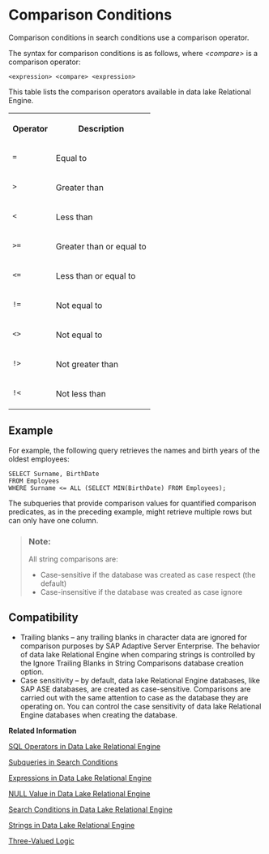 <!-- loioa4fabf2584f21015a9d8c032cbfdc9a7 -->

# Comparison Conditions

Comparison conditions in search conditions use a comparison operator.



The syntax for comparison conditions is as follows, where *<compare\>* is a comparison operator:

```
<expression> <compare> <expression>
```

This table lists the comparison operators available in data lake Relational Engine.


<table>
<tr>
<th valign="top">

Operator

</th>
<th valign="top">

Description

</th>
</tr>
<tr>
<td valign="top">

`=`

</td>
<td valign="top">

Equal to

</td>
</tr>
<tr>
<td valign="top">

`>`

</td>
<td valign="top">

Greater than

</td>
</tr>
<tr>
<td valign="top">

`<`

</td>
<td valign="top">

Less than

</td>
</tr>
<tr>
<td valign="top">

`>=`

</td>
<td valign="top">

Greater than or equal to

</td>
</tr>
<tr>
<td valign="top">

`<=`

</td>
<td valign="top">

Less than or equal to

</td>
</tr>
<tr>
<td valign="top">

`!=`

</td>
<td valign="top">

Not equal to

</td>
</tr>
<tr>
<td valign="top">

`<>`

</td>
<td valign="top">

Not equal to

</td>
</tr>
<tr>
<td valign="top">

`!>`

</td>
<td valign="top">

Not greater than

</td>
</tr>
<tr>
<td valign="top">

`!<`

</td>
<td valign="top">

Not less than

</td>
</tr>
</table>



<a name="loioa4fabf2584f21015a9d8c032cbfdc9a7__iq_refbb_79"/>

## Example

For example, the following query retrieves the names and birth years of the oldest employees:

```
SELECT Surname, BirthDate 
FROM Employees 
WHERE Surname <= ALL (SELECT MIN(BirthDate) FROM Employees);
```

The subqueries that provide comparison values for quantified comparison predicates, as in the preceding example, might retrieve multiple rows but can only have one column.

> ### Note:  
> All string comparisons are:
> 
> -   Case-sensitive if the database was created as case respect \(the default\)
> -   Case-insensitive if the database was created as case ignore



<a name="loioa4fabf2584f21015a9d8c032cbfdc9a7__iq_refbb_80"/>

## Compatibility

-   Trailing blanks – any trailing blanks in character data are ignored for comparison purposes by SAP Adaptive Server Enterprise. The behavior of data lake Relational Engine when comparing strings is controlled by the Ignore Trailing Blanks in String Comparisons database creation option.
-   Case sensitivity – by default, data lake Relational Engine databases, like SAP ASE databases, are created as case-sensitive. Comparisons are carried out with the same attention to case as the database they are operating on. You can control the case sensitivity of data lake Relational Engine databases when creating the database.

**Related Information**  


[SQL Operators in Data Lake Relational Engine](sql-operators-in-data-lake-relational-engine-a4f0a69.md "These topics describe the arithmetic, string, and bitwise operators available in data lake Relational Engine.")

[Subqueries in Search Conditions](subqueries-in-search-conditions-a4fb435.md "A subquery is a SELECT statement enclosed in parentheses. Such a SELECT statement must contain one and only one select list item.")

[Expressions in Data Lake Relational Engine](expressions-in-data-lake-relational-engine-a4ee102.md "Expressions are formed from different kinds of elements, such as constants, column names, SQL operators, and subqueries.")

[NULL Value in Data Lake Relational Engine](null-value-in-data-lake-relational-engine-a5107a2.md "Use NULL to specify a value that is unknown, missing, or not applicable.")

[Search Conditions in Data Lake Relational Engine](search-conditions-in-data-lake-relational-engine-a4fa3d9.md "Conditions are used to choose a subset of the rows from a table, or in a control statement such as an IF statement to determine control of flow.")

[Strings in Data Lake Relational Engine](strings-in-data-lake-relational-engine-a4ed4ed.md "Strings are either literal strings, or expressions with CHAR or VARCHAR data types.")

[Three-Valued Logic](three-valued-logic-a501bc6.md "The AND, OR, NOT, and IS logical operators of SQL work in three-valued logic.")


